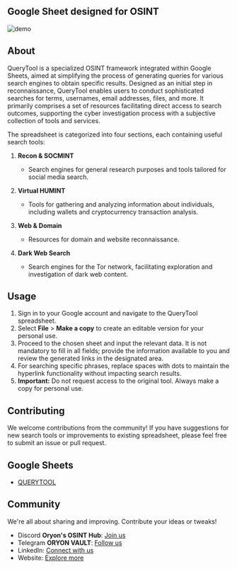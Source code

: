 ## Google Sheet designed for OSINT

![demo](https://i.ibb.co/HGd7Ny7/querytools.png)


## **About**
     
QueryTool is a specialized OSINT framework integrated within Google Sheets, aimed at simplifying the process of generating queries for various search engines to obtain specific results. Designed as an initial step in reconnaissance, QueryTool enables users to conduct sophisticated searches for terms, usernames, email addresses, files, and more. It primarily comprises a set of resources facilitating direct access to search outcomes, supporting the cyber investigation process with a subjective collection of tools and services.

The spreadsheet is categorized into four sections, each containing useful search tools:

1. **Recon & SOCMINT**
   - Search engines for general research purposes and tools tailored for social media search.

2. **Virtual HUMINT**
   - Tools for gathering and analyzing information about individuals, including wallets and cryptocurrency transaction analysis.

3. **Web & Domain**
   - Resources for domain and website reconnaissance.

4. **Dark Web Search**
   - Search engines for the Tor network, facilitating exploration and investigation of dark web content.

## **Usage**

1. Sign in to your Google account and navigate to the QueryTool spreadsheet.
2. Select **File** > **Make a copy** to create an editable version for your personal use.
3. Proceed to the chosen sheet and input the relevant data. It is not mandatory to fill in all fields; provide the information available to you and review the generated links in the designated area.
4. For searching specific phrases, replace spaces with dots to maintain the hyperlink functionality without impacting search results.
5. **Important:** Do not request access to the original tool. Always make a copy for personal use.

## Contributing

We welcome contributions from the community! If you have suggestions for new search tools or improvements to existing spreadsheet, please feel free to submit an issue or pull request.

## Google Sheets

- [QUERYTOOL](https://docs.google.com/spreadsheets/d/1_x3PXGOahhKT3-ePaWhb3hM1dVxjmBvsVlw6D6lilTQ/edit?usp=sharing)

## Community

We're all about sharing and improving. Contribute your ideas or tweaks!

- Discord **Oryon's OSINT Hub**: [Join us](https://discord.gg/3P5G4dDw#)
- Telegram **ORYON VAULT**: [Follow us](https://t.me/oryonvault)
- LinkedIn: [Connect with us](https://www.linkedin.com/company/oryon-systems)
- Website: [Explore more](https://oryon.systems#)



